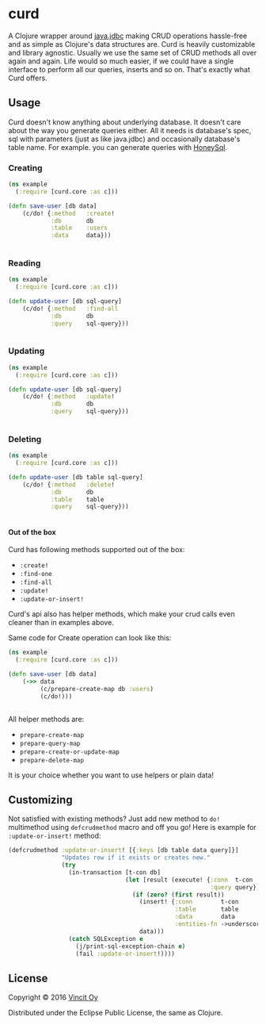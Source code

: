 # curd

A Clojure wrapper around [java.jdbc](https://github.com/clojure/java.jdbc) making CRUD operations hassle-free and as simple as Clojure's data structures are.
Curd is heavily customizable and library agnostic.
Usually we use the same set of CRUD methods all over again and again. Life would so much easier, if we could have a single 
interface to perform all our queries, inserts and so on. That's exactly what Curd offers.

## Usage

Curd doesn't know anything about underlying database. It doesn't care about the way you generate queries either. All it needs
is database's spec, sql with parameters (just as like java.jdbc) and occasionally database's table name.
For example. you can generate queries with [HoneySql](https://github.com/jkk/honeysql). 



### Creating

```clj
(ns example
  (:require [curd.core :as c]))

(defn save-user [db data]
    (c/do! {:method   :create!
            :db       db
            :table    :users
            :data     data}))
    
```

### Reading

```clj
(ns example
  (:require [curd.core :as c]))

(defn update-user [db sql-query]
    (c/do! {:method   :find-all
            :db       db
            :query    sql-query}))
    
```

### Updating

```clj
(ns example
  (:require [curd.core :as c]))

(defn update-user [db sql-query]
    (c/do! {:method   :update!
            :db       db
            :query    sql-query}))
    
```

### Deleting

```clj
(ns example
  (:require [curd.core :as c]))

(defn update-user [db table sql-query]
    (c/do! {:method   :delete!
            :db       db
            :table    table
            :query    sql-query}))
    
```

#### Out of the box

Curd has following methods supported out of the box: 
- `:create!`
- `:find-one`
- `:find-all`
- `:update!`
- `:update-or-insert!`

Curd's api also has helper methods, which make your crud calls even cleaner than in examples above.

Same code for Create operation can look like this:

```clj
(ns example
  (:require [curd.core :as c]))

(defn save-user [db data]
    (->> data
         (c/prepare-create-map db :users)
         (c/do!)))
    
```

All helper methods are: 
- `prepare-create-map`
- `prepare-query-map`
- `prepare-create-or-update-map`
- `prepare-delete-map`

It is your choice whether you want to use helpers or plain data!

## Customizing

Not satisfied with existing methods? Just add new method to `do!` multimethod using `defcrudmethod` macro and off you go!
Here is example for `:update-or-insert!` method:

```clj
(defcrudmethod :update-or-insert! [{:keys [db table data query]}]
               "Updates row if it exists or creates new."
               (try
                 (in-transaction [t-con db]
                                 (let [result (execute! {:conn  t-con
                                                         :query query})]
                                   (if (zero? (first result))
                                     (insert! {:conn        t-con
                                               :table       table
                                               :data        data
                                               :entities-fn ->underscore})
                                     data)))
                 (catch SQLException e
                   (j/print-sql-exception-chain e)
                   (fail :update-or-insert!))))
```

## License

Copyright © 2016 [Vincit Oy](https://www.vincit.fi/en/)

Distributed under the Eclipse Public License, the same as Clojure.
